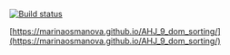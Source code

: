 [![Build status](https://ci.appveyor.com/api/projects/status/shauyhp49vqvee90?svg=true)](https://ci.appveyor.com/project/MarinaOsmanova/ahj-9-dom-sorting)

[https://marinaosmanova.github.io/AHJ_9_dom_sorting/](https://marinaosmanova.github.io/AHJ_9_dom_sorting/)
